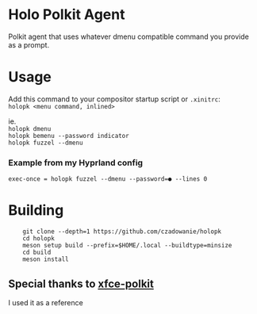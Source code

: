 # Holo Polkit Agent

Polkit agent that uses whatever dmenu compatible command you provide as a prompt.

# Usage

Add this command to your compositor startup script or `.xinitrc`:  
`holopk <menu command, inlined>`

ie.  
`holopk dmenu`  
`holopk bemenu --password indicator`  
`holopk fuzzel --dmenu`  

### Example from my Hyprland config
`exec-once = holopk fuzzel --dmenu --password=● --lines 0`

# Building
```
    git clone --depth=1 https://github.com/czadowanie/holopk
    cd holopk
    meson setup build --prefix=$HOME/.local --buildtype=minsize
    cd build
    meson install
```

## Special thanks to [xfce-polkit](https://github.com/ncopa/xfce-polkit)
I used it as a reference

